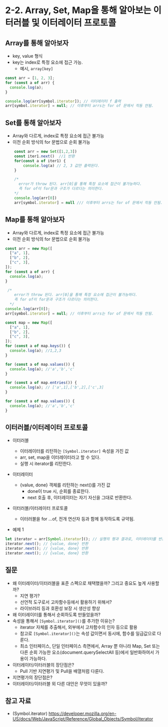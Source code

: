 # 2-2. Array, Set, Map을 통해 알아보는 이터러블 및 이터레이터 프로토콜

## Array를 통해 알아보자
- key, value 형식
- key는 index로 특정 요소에 접근 가능.
  - 예시, `array[key]`
```javascript
const arr = [1, 2, 3];
for (const a of arr) {
  console.log(a);
}

console.log(arr[symbol.iterator]); // 이터레이터 f 출력
arr[symbol.iterator] = null; // 이후부터 arrs는 for of 문에서 작동 안됨.
```

## Set를 통해 알아보자
- Array와 다르게, index로 특정 요소에 접근 불가능
- 이전 순회 방식의 for 문법으로 순회 불가능 
```javascript
    const arr = new Set([1,2,3])
    const iter1.next()  //1 반환
    for(const a of iter1) {
        console.log(a) // 2, 3 값만 출력된다.
    }

    /* 
      error가 throw 된다. arr[0]을 통해 특정 요소에 접근이 불가능하다.
      즉 for of이 for문과 구조가 다르다는 의미한다.
    */
    console.log(arr[0]) 
    arr[symbol.iterator] = null /// 이후부터 arrs는 for of 문에서 작동 안됨.
```

## Map를 통해 알아보자
- Array와 다르게, index로 특정 요소에 접근 불가능
- 이전 순회 방식의 for 문법으로 순회 불가능 

```javascript
const arr = new Map([
  ["a", 1],
  ["b", 2],
  ["c", 3],
]);
for (const a of arr) {
  console.log(a);
}

 /* 
    error가 throw 된다. arr[0]을 통해 특정 요소에 접근이 불가능하다.
    즉 for of이 for문과 구조가 다르다는 의미한다.
  */
console.log(arr[0]); 
arr[symbol.iterator] = null; // 이후부터 arrs는 for of 문에서 작동 안됨.

const map = new Map([
  ["a", 1],
  ["b", 2],
  ["c", 3],
]);
for (const a of map.keys()) {
  console.log(a); //1,2,3
}

for (const a of map.values()) {
  console.log(a); //'a','b','c'
}

for (const a of map.entries()) {
  console.log(a); // ['a',1],['b',2],['c',3]
}

for (const a of map.values()) {
  console.log(a); //'a','b','c'
}
```

## 이터러블/이터레이터 프로토콜

- 이터러블
  - 이터레이터를 리턴하는 `[Symbol.iterator]` 속성을 가진 값
  - arr, set, map을 이터레이터라고 할 수 있다.
  - 실행 시 iterator를 리턴한다.
- 이터레이터
  - {value, done} 객체를 리턴하는 next()를 가진 값
    - done이 true 시, 순회를 종료한다.
    - next 호출 후, 이터레이터는 자기 자신을 그대로 반환한다.
- 이터러블/이터레이터 프로토콜
  - 이터러블을 for ...of, 전개 연산자 등과 함께 동작하도록 규약됨.

- 예제 1
```javascript
let iterator = arr[Symbol.iterator](); // 실행의 평과 결과로, 이터레이터를 반환한다.
iterator.next(); // {value, done} 반환
iterator.next(); // {value, done} 반환
iterator.next(); // {value, done} 반환
```

## 질문
- 왜 이터레이터/이터러블을 표준 스펙으로 채택했을까? 그리고 중요도 높게 사용할까?
  - 지연 평가?
  - 선언적 도구로서 고차함수등에서 활용하기 위해서?
  - 라이브러리 등과 호환성 보장 시 생산성 향상
- 왜 이터레이터를 통해서 순회하도록 만들었을까?
- 속성을 통해서 `[Symbol.iterator]()`를 추가한 이유는?
  - iterator 자체를 추출해서, 외부에서 고차함수의 인자 등으로 활용
  - 참고로 `[Symbol.iterator]()`는 속성 값이면서 동시에, 함수를 일급값으로 다룬다.
  - 최소 인터페이스, 단일 인터페이스 측면에서, Array 뿐 아니라 Map, Set 또는 다른 순회 가능한 요소(document.querySelectAll 등)에서 일반화하여서 가용이 가능하다.
- 이터레이터/이터러블의 장단점은?
  - Pull 기반 지연평가 및 Pull을 배열처럼 다룬다.
- 지연평가의 장단점은?
- 이터레이터/이터러블 외 다른 대안은 무엇이 있을까?

## 참고 자료
- (Symbol.iterator) https://developer.mozilla.org/en-US/docs/Web/JavaScript/Reference/Global_Objects/Symbol/iterator